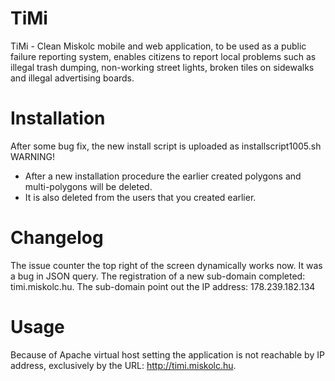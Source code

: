 # TiMi
TiMi - Clean Miskolc mobile and web application, to be used as a public failure reporting system, enables citizens to report local problems such as illegal trash dumping, non-working street lights, broken tiles on sidewalks and illegal advertising boards.

# Installation
After some bug fix, the new install script is uploaded as installscript1005.sh
WARNING!
- After a new installation procedure the earlier created polygons and multi-polygons will be deleted.
- It is also deleted from the users that you created earlier.

# Changelog
The issue counter the top right of the screen dynamically works now. It was a bug in JSON query.
The registration of a new sub-domain completed: timi.miskolc.hu. The sub-domain point out the IP address: 178.239.182.134

# Usage
Because of Apache virtual host setting the application is not reachable by IP address, exclusively by the URL: http://timi.miskolc.hu.

